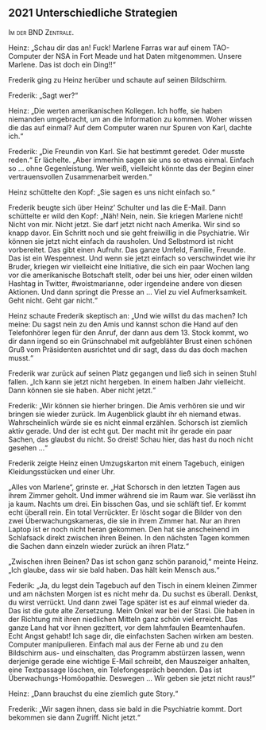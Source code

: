## **2021** Unterschiedliche Strategien

<span style="font-variant:small-caps;">Im der BND Zentrale.</span>

Heinz: „Schau dir das an! Fuck! Marlene Farras war auf einem TAO-Computer der NSA in Fort Meade und hat Daten mitgenommen.
Unsere Marlene.
Das ist doch ein Ding!!“

Frederik ging zu Heinz herüber und schaute auf seinen Bildschirm.

Frederik: „Sagt wer?“

Heinz: „Die werten amerikanischen Kollegen.
Ich hoffe, sie haben niemanden umgebracht, um an die Information zu kommen.
Woher wissen die das auf einmal?
Auf dem Computer waren nur Spuren von Karl, dachte ich.“

Frederik: „Die Freundin von Karl.
Sie hat bestimmt geredet.
Oder musste reden.“
Er lächelte.
„Aber immerhin sagen sie uns so etwas einmal.
Einfach so … ohne Gegenleistung.
Wer weiß, vielleicht könnte das der Beginn einer vertrauensvollen Zusammenarbeit werden.“

Heinz schüttelte den Kopf: „Sie sagen es uns nicht einfach so.“

Frederik beugte sich über Heinz’ Schulter und las die E-Mail.
Dann schüttelte er wild den Kopf: „Näh! Nein, nein.
Sie kriegen Marlene nicht!
Nicht von mir.
Nicht jetzt.
Sie darf jetzt nicht nach Amerika.
Wir sind so knapp davor.
Ein Schritt noch und sie geht freiwillig in die Psychiatrie.
Wir können sie jetzt nicht einfach da rausholen.
Und Selbstmord ist nicht vorbereitet.
Das gibt einen Aufruhr.
Das ganze Umfeld, Familie, Freunde.
Das ist ein Wespennest.
Und wenn sie jetzt einfach so verschwindet wie ihr Bruder, kriegen wir vielleicht eine Initiative, die sich ein paar Wochen lang vor die amerikanische Botschaft stellt, oder bei uns hier, oder einen wilden Hashtag in Twitter, #woistmarianne, oder irgendeine andere von diesen Aktionen.
Und dann springt die Presse an … Viel zu viel Aufmerksamkeit.
Geht nicht.
Geht gar nicht.“

Heinz schaute Frederik skeptisch an: „Und wie willst du das machen?
Ich meine: Du sagst nein zu den Amis und kannst schon die Hand auf den Telefonhörer legen für den Anruf, der dann aus dem 13.
Stock kommt, wo dir dann irgend so ein Grünschnabel mit aufgeblähter Brust einen schönen Gruß vom Präsidenten ausrichtet und dir sagt, dass du das doch machen musst.“

Frederik war zurück auf seinen Platz gegangen und ließ sich in seinen Stuhl fallen.
„Ich kann sie jetzt nicht hergeben.
In einem halben Jahr vielleicht.
Dann können sie sie haben.
Aber nicht jetzt.“

Frederik: „Wir können sie hierher bringen.
Die Amis verhören sie und wir bringen sie wieder zurück.
Im Augenblick glaubt ihr eh niemand etwas.
Wahrscheinlich würde sie es nicht einmal erzählen.
Schorsch ist ziemlich aktiv gerade.
Und der ist echt gut.
Der macht mit ihr gerade ein paar Sachen, das glaubst du nicht.
So dreist! Schau hier, das hast du noch nicht gesehen …“

Frederik zeigte Heinz einen Umzugskarton mit einem Tagebuch, einigen Kleidungsstücken und einer Uhr.

„Alles von Marlene“, grinste er.
„Hat Schorsch in den letzten Tagen aus ihrem Zimmer geholt.
Und immer während sie im Raum war.
Sie verlässt ihn ja kaum.
Nachts um drei.
Ein bisschen Gas, und sie schläft tief.
Er kommt echt überall rein.
Ein total Verrückter.
Er löscht sogar die Bilder von den zwei Überwachungskameras, die sie in ihrem Zimmer hat.
Nur an ihren Laptop ist er noch nicht heran gekommen.
Den hat sie anscheinend im Schlafsack direkt zwischen ihren Beinen.
In den nächsten Tagen kommen die Sachen dann einzeln wieder zurück an ihren Platz.“

„Zwischen ihren Beinen? Das ist schon ganz schön paranoid,“ meinte Heinz.
„Ich glaube, dass wir sie bald haben.
Das hält kein Mensch aus.“

Federik: „Ja, du legst dein Tagebuch auf den Tisch in einem kleinen Zimmer und am nächsten Morgen ist es nicht mehr da.
Du suchst es überall.
Denkst, du wirst verrückt.
Und dann zwei Tage später ist es auf einmal wieder da.
Das ist die gute alte Zersetzung.
Mein Onkel war bei der Stasi.
Die haben in der Richtung mit ihren niedlichen Mitteln ganz schön viel erreicht.
Das ganze Land hat vor ihnen gezittert, vor dem lahmfaulen Beamtenhaufen.
Echt Angst gehabt! Ich sage dir, die einfachsten Sachen wirken am besten.
Computer manipulieren.
Einfach mal aus der Ferne ab und zu den Bildschirm aus- und einschalten, das Programm abstürzen lassen, wenn derjenige gerade eine wichtige E-Mail schreibt, den Mauszeiger anhalten, eine Textpassage löschen, ein Telefongespräch beenden.
Das ist Überwachungs-Homöopathie.
Deswegen … Wir geben sie jetzt nicht raus!“

Heinz: „Dann brauchst du eine ziemlich gute Story.“

Frederik: „Wir sagen ihnen, dass sie bald in die Psychiatrie kommt.
Dort bekommen sie dann Zugriff.
Nicht jetzt.“
